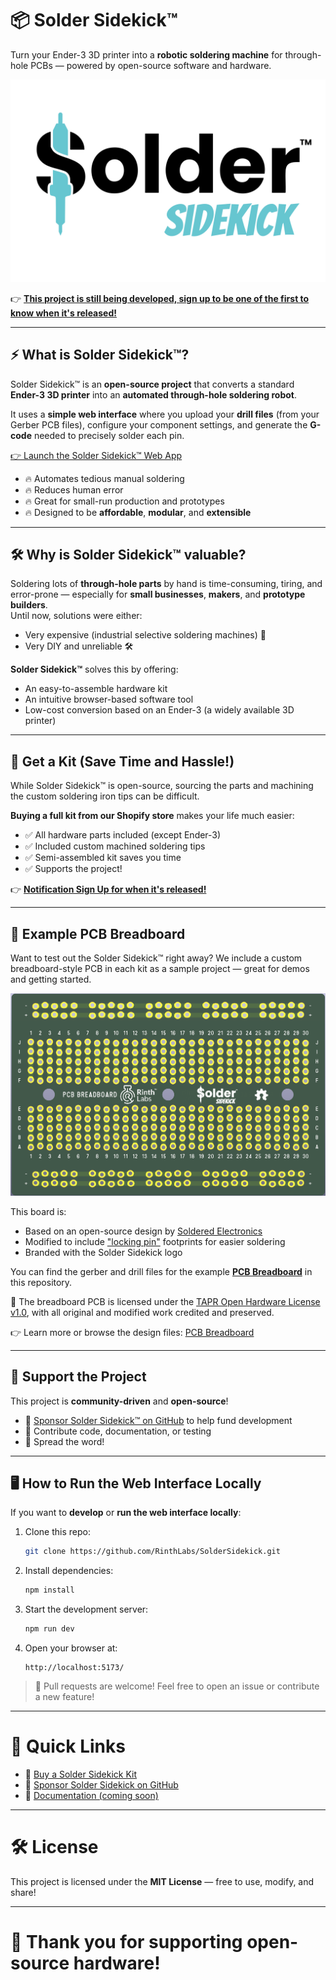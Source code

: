 # 📦 Solder Sidekick™

Turn your Ender-3 3D printer into a **robotic soldering machine** for through-hole PCBs — powered by open-source software and hardware.

[![Notification Sign Up](/docs/solder-sidekick-logo-white.png)](https://rinthlabs.com/products/solder-sidekick-notification-sign-up)

👉 [**This project is still being developed, sign up to be one of the first to know when it's released!**](https://rinthlabs.com/products/solder-sidekick-notification-sign-up)

---

## ⚡ What is Solder Sidekick™?

Solder Sidekick™ is an **open-source project** that converts a standard **Ender-3 3D printer** into an **automated through-hole soldering robot**.

It uses a **simple web interface** where you upload your **drill files** (from your Gerber PCB files), configure your component settings, and generate the **G-code** needed to precisely solder each pin.

[👉 Launch the Solder Sidekick™ Web App](https://rinthlabs.com/products/solder-sidekick-notification-sign-up)

- 🔥 Automates tedious manual soldering
- 🔥 Reduces human error
- 🔥 Great for small-run production and prototypes
- 🔥 Designed to be **affordable**, **modular**, and **extensible**

---

## 🛠 Why is Solder Sidekick™ valuable?

Soldering lots of **through-hole parts** by hand is time-consuming, tiring, and error-prone — especially for **small businesses**, **makers**, and **prototype builders**.  
Until now, solutions were either:
- Very expensive (industrial selective soldering machines) 💸
- Very DIY and unreliable 🛠️

**Solder Sidekick™** solves this by offering:
- An easy-to-assemble hardware kit
- An intuitive browser-based software tool
- Low-cost conversion based on an Ender-3 (a widely available 3D printer)

---

## 🏪 Get a Kit (Save Time and Hassle!)

While Solder Sidekick™ is open-source, sourcing the parts and machining the custom soldering iron tips can be difficult.

**Buying a full kit from our Shopify store** makes your life much easier:
- ✅ All hardware parts included (except Ender-3)
- ✅ Included custom machined soldering tips
- ✅ Semi-assembled kit saves you time
- ✅ Supports the project!

👉 [**Notification Sign Up for when it's released!**](https://rinthlabs.com/products/solder-sidekick-notification-sign-up)

---

## 🧪 Example PCB Breadboard

Want to test out the Solder Sidekick™ right away? We include a custom breadboard-style PCB in each kit as a sample project — great for demos and getting started.

![PCB Breadboard](/example/screenshot.png)

This board is:
- Based on an open-source design by [Soldered Electronics](https://www.soldered.com/)
- Modified to include ["locking pin"](https://web.archive.org/web/20241003224515/https://www.sparkfun.com/tutorials/114) footprints for easier soldering
- Branded with the Solder Sidekick logo

You can find the gerber and drill files for the example [**PCB Breadboard**](./example/) in this repository.

📎 The breadboard PCB is licensed under the [TAPR Open Hardware License v1.0](https://tapr.org/the-tapr-open-hardware-license/), with all original and modified work credited and preserved.

👉 Learn more or browse the design files:
[PCB Breadboard](https://github.com/RinthLabs/PCB-breadboard-locking-pins-hardware-design)


---

## 💖 Support the Project

This project is **community-driven** and **open-source**!

- 🌟 [Sponsor Solder Sidekick™ on GitHub](https://github.com/BenRinthLabs) to help fund development
- 🔧 Contribute code, documentation, or testing
- 📣 Spread the word!

---


## 🖥 How to Run the Web Interface Locally

If you want to **develop** or **run the web interface locally**:

1. Clone this repo:
   ```bash
   git clone https://github.com/RinthLabs/SolderSidekick.git
   ```

2. Install dependencies:
   ```bash
   npm install
   ```

3. Start the development server:
   ```bash
   npm run dev
   ```

4. Open your browser at:
   ```
   http://localhost:5173/
   ```

> 📢 Pull requests are welcome! Feel free to open an issue or contribute a new feature!

---

# 🚀 Quick Links

- 🏪 [Buy a Solder Sidekick Kit](https://rinthlabs.com/products/solder-sidekick-notification-sign-up)
- 💬 [Sponsor Solder Sidekick on GitHub](https://github.com/sponsors/BenRinthLabs)
- 📖 [Documentation (coming soon)](#)

---

# 🛠 License

This project is licensed under the **MIT License** — free to use, modify, and share!

---

# 🎉 Thank you for supporting open-source hardware!